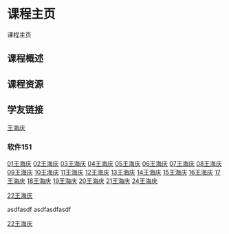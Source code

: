 # 课程主页  
课程主页

## 课程概述

## 课程资源

## 学友链接

[王海庆](https://github.com/zptcweb/zptcweb.github.io)  

### 软件151
[01王海庆](https://github.com/zptcweb) [02王海庆](https://github.com/zptcweb) [03王海庆](https://github.com/zptcweb) [04王海庆](https://github.com/zptcweb) [05王海庆](https://github.com/zptcweb) [06王海庆](https://github.com/zptcweb) [07王海庆](https://github.com/zptcweb) [08王海庆](https://github.com/zptcweb) [09王海庆](https://github.com/zptcweb) [10王海庆](https://github.com/zptcweb) [11王海庆](https://github.com/zptcweb) [12王海庆](https://github.com/zptcweb) [13王海庆](https://github.com/zptcweb) [14王海庆](https://github.com/zptcweb) [15王海庆](https://github.com/zptcweb) [16王海庆](https://github.com/zptcweb) [17王海庆](https://github.com/zptcweb) [18王海庆](https://github.com/zptcweb) [19王海庆](https://github.com/zptcweb) [20王海庆](https://github.com/zptcweb) [21王海庆](https://github.com/zptcweb) 
[24王海庆](https://github.com/zilanhua/zptcsoft.github.io) 

[22王海庆](https://github.com/zptcweb) 

asdfasdf
asdfasdfasdf

[22王海庆](https://github.com/zptcweb) 

